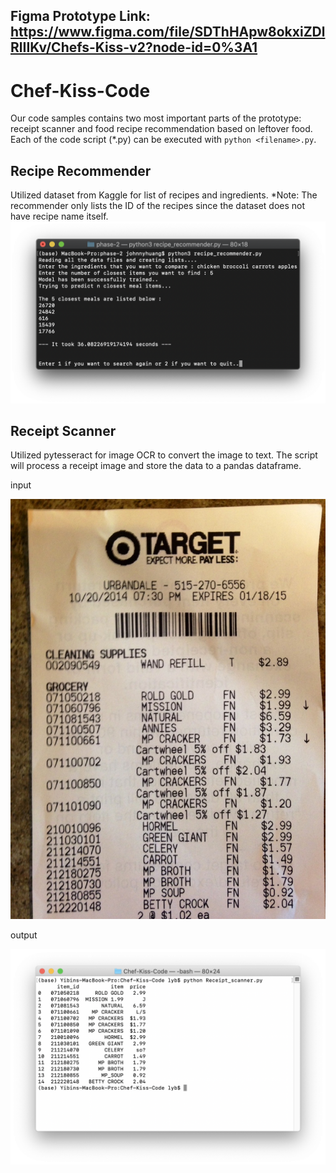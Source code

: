## Figma Prototype Link: https://www.figma.com/file/SDThHApw8okxiZDlRlIIKv/Chefs-Kiss-v2?node-id=0%3A1
# Chef-Kiss-Code
Our code samples contains two most important parts of the prototype: receipt scanner and food recipe recommendation based on leftover food. Each of the code script (*.py) can be executed with `python <filename>.py`.
## Recipe Recommender
Utilized dataset from Kaggle for list of recipes and ingredients.
*Note: The recommender only lists the ID of the recipes since the dataset does not have recipe name itself.
![alt text](https://github.com/Yibin-Li/Chef-Kiss-Code/blob/main/sample_recipe_rec.png)
## Receipt Scanner
Utilized pytesseract for image OCR to convert the image to text. The script will process a receipt image and store the data to a pandas dataframe.

input

![Receipt](https://github.com/Yibin-Li/Chef-Kiss-Code/blob/main/receipt.jpg)

output

![Receipt Scanner](https://github.com/Yibin-Li/Chef-Kiss-Code/blob/main/receipt_processing.png)
